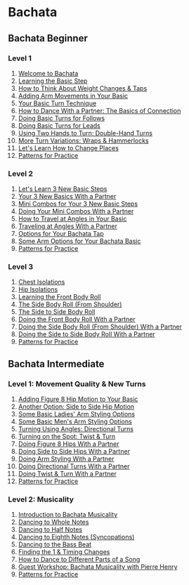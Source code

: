 # **Bachata**

## Bachata Beginner

### Level 1

1. <a href="./beginner-L1/Intro.md">Welcome to Bachata</a>
2. <a href="./beginner-L1/Basic_step.md">Learning the Basic Step</a>
3. <a href="./beginner-L1/Weight_changes_and_tap.md">How to Think About Weight Changes & Taps</a>
4. <a href="./beginner-L1/Arm_movements.md">Adding Arm Movements in Your Basic</a>
5. <a href="./beginner-L1/Basic_turn_technique.md">Your Basic Turn Technique</a>
6. <a href="./beginner-L1/Dance_with_partner.md">How to Dance With a Partner: The Basics of Connection</a>
7. <a href="./beginner-L1/Basic_turns.md">Doing Basic Turns for Follows</a>
8. <a href="./beginner-L1/Basic_turns_leads.md">Doing Basic Turns for Leads</a>
9. <a href="./beginner-L1/Two_hands_turn.md">Using Two Hands to Turn: Double-Hand Turns</a>
10. <a href="./beginner-L1/More_turns.md">More Turn Variations: Wraps & Hammerlocks</a>
11. <a href="./beginner-L1/Change_places.md">Let's Learn How to Change Places</a>
12. <a href="./beginner-L1/Patterns.md">Patterns for Practice</a>

### Level 2

1. <a href="./beginner-L2/1_nwBasic_steps.md">Let's Learn 3 New Basic Steps</a>
2. <a href="./beginner-L2/2_nwBasic_wPartner.md">Your 3 New Basics With a Partner</a>
3. <a href="./beginner-L2/3_mnCombos.md">Mini Combos for Your 3 New Basic Steps</a>
4. <a href="./beginner-L2/4_mnCombos_wPartner.md">Doing Your Mini Combos With a Partner</a>
5. <a href="./beginner-L2/5_Travel_and_angles.md">How to Travel at Angles in Your Basic</a>
6. <a href="./beginner-L2/6_Traveling_angles_wPartner.md">Traveling at Angles With a Partner</a>
7. <a href="./beginner-L2/7_Opts_BachataTap.md">Options for Your Bachata Tap</a>
8. <a href="./beginner-L2/8_Arm_opts.md">Some Arm Options for Your Bachata Basic</a>
9. <a href="./beginner-L2/9_Patterns.md">Patterns for Practice</a>

### Level 3

1. <a href="./beginner-L3/1_Chest_isolations.md">Chest Isolations</a>
2. <a href="./beginner-L3/2_Hip_isolations.md">Hip Isolations</a>
3. <a href="./beginner-L3/3_Learning_frntBodyRoll.md">Learning the Front Body Roll</a>
4. <a href="./beginner-L3/4_Side_BodyRoll.md">The Side Body Roll (From Shoulder)</a>
5. <a href="./beginner-L3/5_s2s_BodyRoll.md">The Side to Side Body Roll</a>
6. <a href="./beginner-L3/6_Front_BodyRoll_wPartner.md">Doing the Front Body Roll With a Partner</a>
7. <a href="./beginner-L3/7_doing_sideBodyRoll_wPartner.md">Doing the Side Body Roll (From Shoulder) With a Partner</a>
8. <a href="./beginner-L3/8_s2s_sideBoryRoll_wPartner.md">Doing the Side to Side Body Roll With a Partner</a>
9. <a href="./beginner-L3/9_Patterns.md">Patterns for Practice</a>

## Bachata Intermediate

### Level 1: Movement Quality & New Turns

1. <a href="./intermediate-L1/1_Fig8_HipMotion.md">Adding Figure 8 Hip Motion to Your Basic</a>
2. <a href="./intermediate-L1/2_s2s_HipMotion.md">Another Option: Side to Side Hip Motion</a>
3. <a href="./intermediate-L1/3_basicLadies_armStyling.md">Some Basic Ladies' Arm Styling Options</a>
4. <a href="./intermediate-L1/4_basicMen_armStyling.md">Some Basic Men's Arm Styling Options</a>
5. <a href="./intermediate-L1/5_Turning_angles.md">Turning Using Angles: Directional Turns</a>
6. <a href="./intermediate-L1/6_Turning_Spot.md">Turning on the Spot: Twist & Turn</a>
7. <a href="./intermediate-L1/7_dngFig8_Hips_wPartner.md">Doing Figure 8 Hips With a Partner</a>
8. <a href="./intermediate-L1/8_dng_s2s_Hips_wPartner.md">Doing Side to Side Hips With a Partner</a>
9. <a href="./intermediate-L1/9_dngArmStyling_wPartner.md">Doing Arm Styling With a Partner</a>
10. <a href="./intermediate-L1/10_dngDirectional_Turns_wPartner.md">Doing Directional Turns With a Partner</a>
11. <a href="./intermediate-L1/11_dngTwistTurn_Partnerwork.md">Doing Twist & Turn With a Partner</a>
12. <a href="./intermediate-L1/12_Patterns.md">Patterns for Practice</a>

### Level 2: Musicality

1. <a href="./intermediate-L2/1_Bachata_musicality.md">Introduction to Bachata Musicality</a>
2. <a href="./intermediate-L2/2_dncing_WholesNotes.md">Dancing to Whole Notes</a>
3. <a href="./intermediate-L2/3_dncng_HalfNotes.md">Dancing to Half Notes</a>
4. <a href="./intermediate-L2/4_dncng_EighthNotes.md">Dancing to Eighth Notes (Syncopations)</a>
5. <a href="./intermediate-L2/5_dncng_BassBeat.md">Dancing to the Bass Beat</a>
6. <a href="./intermediate-L2/6_finding1_TimingChanges.md">Finding the 1 & Timing Changes</a>
7. <a href="./intermediate-L2/7_dncDifferent_partsSong.md">How to Dance to Different Parts of a Song</a>
8. <a href="./intermediate-L2/8_musicality_wPierreHenrry.md">Guest Workshop: Bachata Musicality with Pierre Henry</a>
9. <a href="./intermediate-L2/9_Patterns.md">Patterns for Practice</a>
